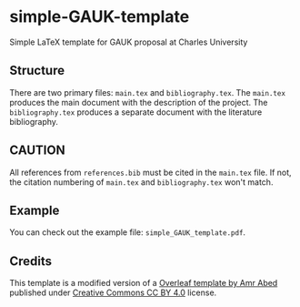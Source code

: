 # simple-GAUK-template
Simple LaTeX template for GAUK proposal at Charles University

## Structure
There are two primary files: `main.tex` and `bibliography.tex`. The `main.tex` produces the main document with the description of the project. The `bibliography.tex` produces a separate document with the literature bibliography.

## CAUTION
All references from `references.bib` must be cited in the `main.tex` file. If not, the citation numbering of `main.tex` and `bibliography.tex` won't match.

## Example
You can check out the example file: `simple_GAUK_template.pdf`.

## Credits
This template is a modified version of a [Overleaf template by Amr Abed](https://www.overleaf.com/latex/templates/nsf-proposal-template/xchskvnnkrnm) published under [Creative Commons CC BY 4.0](https://creativecommons.org/licenses/by/4.0/legalcode.en) license. 
